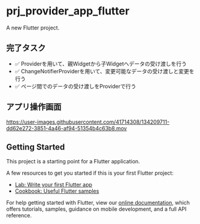 # prj_provider_app_flutter

A new Flutter project.

## 完了タスク

- ✅ Providerを用いて、親Widgetから子Widgetへデータの受け渡しを行う
- ✅ ChangeNotifierProviderを用いて、変更可能なデータの受け渡しと変更を行う
- ✅ ページ間でのデータの受け渡しをProviderで行う

## アプリ操作画面

https://user-images.githubusercontent.com/41714308/134209711-dd62e272-3851-4a46-af94-51354b4c63b8.mov

## Getting Started

This project is a starting point for a Flutter application.

A few resources to get you started if this is your first Flutter project:

- [Lab: Write your first Flutter app](https://flutter.dev/docs/get-started/codelab)
- [Cookbook: Useful Flutter samples](https://flutter.dev/docs/cookbook)

For help getting started with Flutter, view our
[online documentation](https://flutter.dev/docs), which offers tutorials,
samples, guidance on mobile development, and a full API reference.
